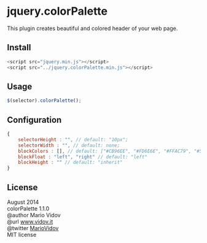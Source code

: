 # jquery.colorPalette
This plugin creates beautiful and colored header of your web page.
## Install
```javascript
<script src="jquery.min.js"></script>
<script src="../jquery.colorPalette.min.js"></script>
```
## Usage
```javascript
$(selector).colorPalette();
```
## Configuration
```javascript
{
    selectorHeight : "", // default: "10px";
    selectorWidth : "", // default: none;
    blockColors : [], // default: ["#CB96EE", "#FD6E6E", "#FFAC79", "#52596B", "#26D7B1"]
    blockFloat : "left", "right" // default: "left"
    blockHeight : "" // default: "inherit"
}
```
## License
August 2014 <br />
colorPalette 1.1.0 <br />
@author Mario Vidov <br />
@url <a href="http://vidov.it" target="_blank">www.vidov.it</a> <br />
@twitter  <a href="http://twitter.com/MarioVidov" target="_blank">MarioVidov</a> <br />
MIT license
